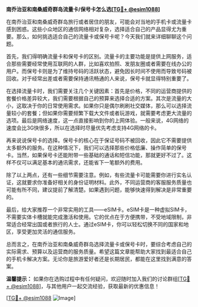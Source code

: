 **南乔治亚和南桑威奇群岛流量卡/保号卡怎么选[[TG💪+ @esim1088](https://t.me/s/esim1088)]**

在南乔治亚和南桑威奇群岛旅行或者居住的朋友，可能会对当地的手机卡或流量卡感到困惑。这些小众地区的通信网络相对复杂，选择适合自己的产品显得尤为重要。那么，如何挑选适合自己的流量卡或保号卡呢？今天我们就来详细聊聊这个问题。

首先，我们得明确流量卡和保号卡的区别。流量卡的主要功能是提供上网服务，适合那些需要经常使用互联网的人群，比如喜欢拍照、发朋友圈或者需要在线办公的用户。而保号卡则是为了维持号码的活跃状态，避免因长时间不使用而导致号码被回收。对于经常出差或者需要保持通讯畅通的人来说，保号卡就显得特别重要了。

在选择流量卡时，我们需要关注几个关键因素：首先是价格，不同的运营商提供的套餐价格差异较大，我们需要根据自己的预算来选择合适的方案。其次是流量的大小，这取决于你的日常使用需求。如果你只是偶尔刷刷社交媒体，那么可以选择流量较小的套餐；但如果你需要频繁下载大文件或者玩游戏，就需要考虑更大流量的选项。最后是网络速度，这一点直接影响到你的上网体验。一般来说，4G网络的速度会比3G快很多，所以在选择时尽量优先考虑支持4G网络的卡。

再来说说保号卡的选择。保号卡的核心在于保证号码不被回收，因此它不需要提供太多额外的服务。在这种情况下，我们可以选择那些价格低廉、操作简单的保号卡。当然，如果保号卡还能附带一些基础的通话和短信功能，那就更好不过了。这样不仅可以满足基本的通讯需求，还能省下一笔额外的费用。

除了以上两点，还有一些细节需要注意。例如，有些流量卡可能需要你进行实名认证，这就要求你准备好相关的身份证明材料。此外，不同运营商的客服服务质量也可能有所不同，建议提前了解清楚。如果遇到问题，能够快速得到解决是非常重要的。

最后，给大家推荐一个非常实用的工具——eSIM卡。eSIM卡是一种虚拟SIM卡，不需要实体卡槽就能完成激活和使用。它的优点在于方便携带，不受地域限制，非常适合经常出国或者旅行的人士。通过eSIM卡，你可以轻松切换不同的国家和地区，享受更加灵活的通信服务。

总而言之，在南乔治亚和南桑威奇群岛选择流量卡或保号卡时，要综合考虑自己的实际需求、预算以及运营商的服务质量。希望这篇文章能帮助大家找到最适合自己的手机卡解决方案。无论你是旅游爱好者还是长期居民，都能在这里找到满意的答案。

**温馨提示：** 如果你在选购过程中有任何疑问，欢迎随时加入我们的讨论群组[[TG💪+ @esim1088](https://t.me/s/esim1088)]，与其他用户一起交流经验，获取最新的优惠信息！

[[TG💪+ @esim1088](https://t.me/s/esim1088) ![Image](https://i.postimg.cc/4NQfJmqS/Snipaste-2025-05-13-00-14-12.png)]